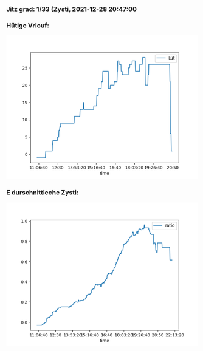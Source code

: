 ### Jitz grad: 1/33 (Zysti, 2021-12-28 20:47:00

### Hütige Vrlouf:
![Graph](Today.png)

### E durschnittleche Zysti:
![Graph](Zysti.png)